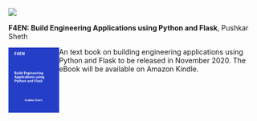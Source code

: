 <img src="https://img.shields.io/badge/F4EN-Build%20Engineering%20Applications%20using%20Python%20and%20Flask-blue" align="left"/> </br>

**F4EN: Build Engineering Applications using Python and Flask**, Pushkar Sheth

<img src="images/f4en_bookcover.png" width="20%" alt="Front cover" align="left"/>

An text book on building engineering applications using Python and Flask to
be released in November 2020. The eBook will be available on Amazon Kindle.
